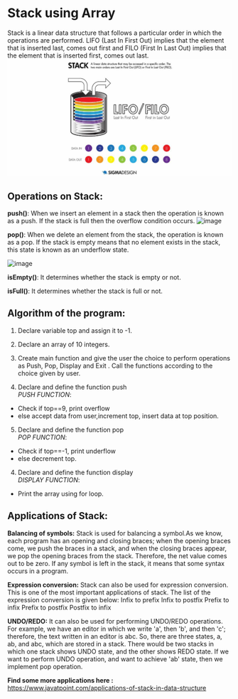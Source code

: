 # Stack using Array
Stack is a linear data structure that follows a particular order in which the operations are performed. LIFO (Last In First Out) implies that the element that is inserted last, comes out first and FILO (First In Last Out) implies that the element that is inserted first, comes out last.
![image](https://github.com/pooja210603/Stack-using-Array/blob/main/1.png)

## Operations on Stack:

**push()**: When we insert an element in a stack then the operation is known as a push. If the stack is full then the overflow condition occurs.
![image](https://user-images.githubusercontent.com/125560933/220724016-359c8d57-df85-490a-8e90-49a2b823ffe1.png)

**pop()**: When we delete an element from the stack, the operation is known as a pop. If the stack is empty means that no element exists in the stack, this state is known as an underflow state.

![image](https://user-images.githubusercontent.com/125560933/220724144-3a41ca02-f152-4a16-a0ee-860fbd920ffa.png)

**isEmpty()**: It determines whether the stack is empty or not.

**isFull()**: It determines whether the stack is full or not.

## Algorithm of the program:

1. Declare variable top and assign it to -1.

2. Declare an array of 10 integers.

3. Create main function and give the user the choice to perform operations as Push, Pop, Display and Exit . Call the functions according to the choice given by user.

4. Declare and define the function push<br>
 _PUSH FUNCTION_:
- Check if top==9, print overflow 
- else accept data from user,increment top, insert data at top position.

5. Declare and define the function pop<br>
_POP FUNCTION_:
- Check if top==-1, print underflow
- else decrement top.

4. Declare and define the function display<br>
_DISPLAY FUNCTION_:
- Print the array using for loop.


## Applications of Stack:

**Balancing of symbols:** Stack is used for balancing a symbol.As we know, each program has an opening and closing braces; when the opening braces come, we push the braces in a stack, and when the closing braces appear, we pop the opening braces from the stack. Therefore, the net value comes out to be zero. If any symbol is left in the stack, it means that some syntax occurs in a program.

**Expression conversion:** Stack can also be used for expression conversion. This is one of the most important applications of stack. The list of the expression conversion is given below:
Infix to prefix
Infix to postfix
Prefix to infix
Prefix to postfix
Postfix to infix

**UNDO/REDO:** It can also be used for performing UNDO/REDO operations. For example, we have an editor in which we write 'a', then 'b', and then 'c'; therefore, the text written in an editor is abc. So, there are three states, a, ab, and abc, which are stored in a stack. There would be two stacks in which one stack shows UNDO state, and the other shows REDO state.
If we want to perform UNDO operation, and want to achieve 'ab' state, then we implement pop operation.

**Find some more applications here :**</br>
https://www.javatpoint.com/applications-of-stack-in-data-structure




